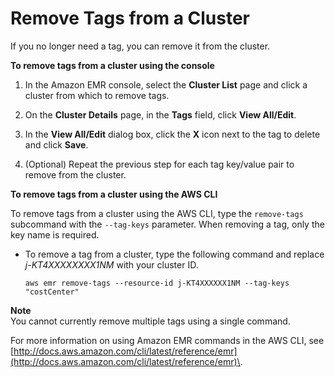 # Remove Tags from a Cluster<a name="emr-plan-tags-delete"></a>

If you no longer need a tag, you can remove it from the cluster\. 

**To remove tags from a cluster using the console**

1. In the Amazon EMR console, select the **Cluster List** page and click a cluster from which to remove tags\.

1. On the **Cluster Details** page, in the **Tags** field, click **View All/Edit**\. 

1. In the **View All/Edit** dialog box, click the **X** icon next to the tag to delete and click **Save**\.

1. \(Optional\) Repeat the previous step for each tag key/value pair to remove from the cluster\.

**To remove tags from a cluster using the AWS CLI**

To remove tags from a cluster using the AWS CLI, type the `remove-tags` subcommand with the `--tag-keys` parameter\. When removing a tag, only the key name is required\.

+ To remove a tag from a cluster, type the following command and replace *j\-KT4XXXXXXXX1NM* with your cluster ID\.

  ```
  aws emr remove-tags --resource-id j-KT4XXXXXX1NM --tag-keys "costCenter"
  ```
**Note**  
You cannot currently remove multiple tags using a single command\.

  For more information on using Amazon EMR commands in the AWS CLI, see [http://docs.aws.amazon.com/cli/latest/reference/emr](http://docs.aws.amazon.com/cli/latest/reference/emr)\.
